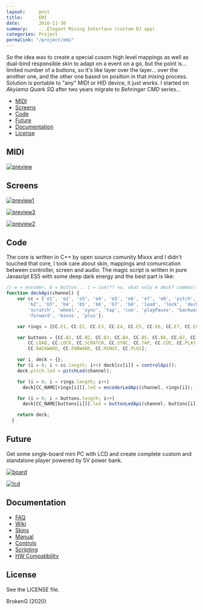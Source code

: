 ```yaml
---
layout:     post
title:      EMI
date:       2016-11-30
summary:    ...Elegant Mixing Interface (custom DJ app)
categories: Project
permalink: "/project/emi"
---
```


So the idea was to create a special cusom high level mappings as well as dual-bind responsible skin to adapt on a event on a go, but the point is... limited number of a buttons, so it's like layer over the layer... over the another one, and the other one based on position in that mixing process. Solution is portable to "any" MIDI or HID device, it just works. I started on *Akyiama Quark SQ* after two years migrate to *Behringer CMD* series...

- [MIDI](#midi)
- [Screens](#screens)
- [Code](#code)
- [Future](#future)
- [Documentation](#documentation)
- [License](#license)

## MIDI

[![preview](https://github.com/brokengdnb/emi/blob/master/02.jpg?raw=true "preview")](https://github.com/brokengdnb/emi/blob/master/02.jpg?raw=true "preview")

## Screens

[![preview1](https://github.com/brokengdnb/emi/blob/master/01.png?raw=true "preview1")](https://github.com/brokengdnb/emi/blob/master/01.png?raw=true "preview1")


[![preview3](https://github.com/brokengdnb/emi/blob/master/05.png?raw=true "preview3")](https://github.com/brokengdnb/emi/blob/master/05.png?raw=true "preview3")


[![preview2](https://github.com/brokengdnb/emi/blob/master/03.png?raw=true "preview2")](https://github.com/brokengdnb/emi/blob/master/03.png?raw=true "preview2")


## Code

The core is written in C++ by open source comunity Mixxx and I didn't touched that core, I took care about skin, mappings and comunication between controller, screen and audio. The magic script is written in pure Javasript ES5 with some deep dark energy and the best part is like:

```javascript
// e = encoder, b = button... c = cue??? no, what only 4 deck? common!
function deckApi(channel) {
    var cc = ['e1', 'e2', 'e3', 'e4', 'e5', 'e6', 'e7', 'e8', 'pitch', 'b1',
        'b2', 'b3', 'b4', 'b5', 'b6', 'b7', 'b8', 'load', 'lock', 'deck',
        'scratch', 'wheel', 'sync', 'tap', 'cue', 'playPause', 'backward',
        'forward', 'minus', 'plus'];

    var rings = [CC.E1, CC.E2, CC.E3, CC.E4, CC.E5, CC.E6, CC.E7, CC.E8];

    var buttons = [CC.B1, CC.B2, CC.B3, CC.B4, CC.B5, CC.B6, CC.B7, CC.B8,
        CC.LOAD, CC.LOCK, CC.SCRATCH, CC.SYNC, CC.TAP, CC.CUE, CC.PLAY_PAUSE,
        CC.BACKWARD, CC.FORWARD, CC.MINUS, CC.PLUS];

    var i, deck = {};
    for (i = 0; i < cc.length; i++) deck[cc[i]] = controlApi();
    deck.pitch.led = pitchLed(channel);

    for (i = 0; i < rings.length; i++)
      deck[CC_NAME[rings[i]]].led = encoderLedApi(channel, rings[i]);

    for (i = 0; i < buttons.length; i++)
      deck[CC_NAME[buttons[i]]].led = buttonLedApi(channel, buttons[i]);

    return deck;
  }
```



## Future

Get some single-board mini PC with LCD and create complete custom and standalone player powered by 5V power bank.

[![board](https://github.com/brokengdnb/emi/blob/master/board.jpg?raw=true "board")](https://github.com/brokengdnb/emi/blob/master/board.jpg?raw=true "board")

[![lcd](https://github.com/brokengdnb/emi/blob/master/lcd.jpg?raw=true "lcd")](https://github.com/brokengdnb/emi/blob/master/lcd.jpg?raw=true "lcd")


## Documentation

- [FAQ](http://https://mixxx.org/wiki/doku.php/faq "FAQ")
- [Wiki](https://www.mixxx.org/wiki/doku.phphttp:// "Wiki")
- [Skins](https://mixxx.org/wiki/doku.php/creating_skins "Skins")
- [Manual](https://github.com/brokengdnb/emi/blob/master/Mixxx-Manual.pdf "Manual")
- [Controls](https://mixxx.org/wiki/doku.php/mixxxcontrols "Controls")
- [Scripting](https://mixxx.org/wiki/doku.php/midi_scripting "Scripting")
- [HW Compatibility](https://mixxx.org/wiki/doku.php/hardware_compatibility "HW Compatibility")

## License

See the LICENSE file.

BrokenG (2020)
